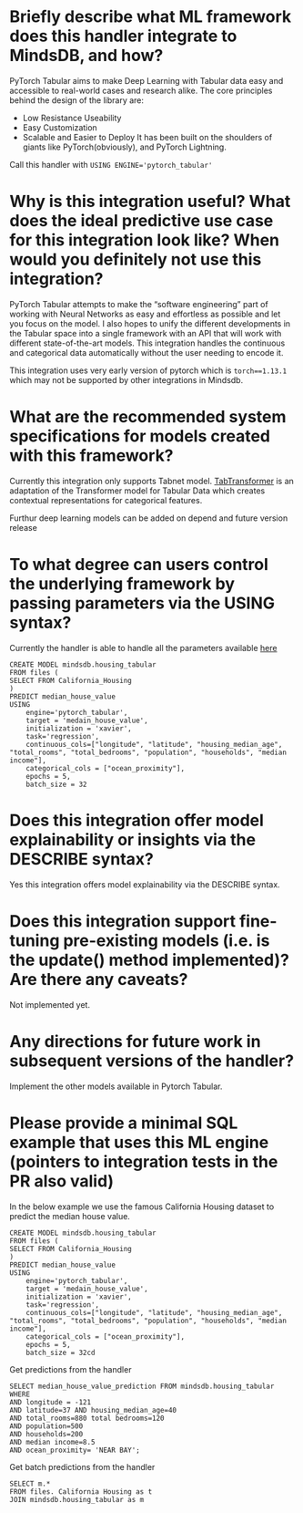 # Briefly describe what ML framework does this handler integrate to MindsDB, and how?
PyTorch Tabular aims to make Deep Learning with Tabular data easy and accessible to real-world cases and research alike. The core principles behind the design of the library are:

- Low Resistance Useability
- Easy Customization
- Scalable and Easier to Deploy
It has been built on the shoulders of giants like PyTorch(obviously), and PyTorch Lightning.

Call this handler with
`USING ENGINE='pytorch_tabular'` 

# Why is this integration useful? What does the ideal predictive use case for this integration look like? When would you definitely not use this integration?
PyTorch Tabular attempts to make the “software engineering” part of working with Neural Networks as easy and effortless as possible and let you focus on the model. I also hopes to unify 
the different developments in the Tabular space into a single framework with an API that will work with different state-of-the-art models. This integration handles the continuous and categorical
data automatically without the user needing to encode it. 

This integration uses very early version of pytorch which is `torch==1.13.1` which may not be supported by other integrations in Mindsdb.

# What are the recommended system specifications for models created with this framework?
Currently this integration only supports Tabnet model. [TabTransformer](https://arxiv.org/abs/1908.07442) is an adaptation of the Transformer 
model for Tabular Data which creates contextual representations for categorical features.

Furthur deep learning models can be added on depend and future version release

# To what degree can users control the underlying framework by passing parameters via the USING syntax?
Currently the handler is able to handle all the parameters available [here](https://pytorch-tabular.readthedocs.io/en/latest/#usage)

```
CREATE MODEL mindsdb.housing_tabular
FROM files (
SELECT FROM California_Housing
)
PREDICT median_house_value
USING
    engine='pytorch_tabular',
    target = 'medain_house_value',
    initialization = 'xavier',
    task='regression',
    continuous_cols=["longitude", "latitude", "housing_median_age", "total_rooms", "total_bedrooms", "population", "households", "median income"],
    categorical_cols = ["ocean_proximity"],
    epochs = 5,
    batch_size = 32
```

# Does this integration offer model explainability or insights via the DESCRIBE syntax?
Yes this integration offers model explainability via the DESCRIBE syntax. 

# Does this integration support fine-tuning pre-existing models (i.e. is the update() method implemented)? Are there any caveats?
Not implemented yet.

# Any directions for future work in subsequent versions of the handler?
Implement the other models available in Pytorch Tabular.

# Please provide a minimal SQL example that uses this ML engine (pointers to integration tests in the PR also valid)
In the below example we use the famous California Housing dataset to predict the median house value. 

```
CREATE MODEL mindsdb.housing_tabular
FROM files (
SELECT FROM California_Housing
)
PREDICT median_house_value
USING
    engine='pytorch_tabular',
    target = 'medain_house_value',
    initialization = 'xavier',
    task='regression',
    continuous_cols=["longitude", "latitude", "housing_median_age", "total_rooms", "total_bedrooms", "population", "households", "median income"],
    categorical_cols = ["ocean_proximity"],
    epochs = 5,
    batch_size = 32cd 
```

Get predictions from the handler
```
SELECT median_house_value_prediction FROM mindsdb.housing_tabular
WHERE
AND longitude = -121
AND latitude=37 AND housing_median_age=40
AND total_rooms=880 total bedrooms=120
AND population=500
AND households=200
AND median income=8.5
AND ocean_proximity= 'NEAR BAY';
```

Get batch predictions from the handler
```
SELECT m.*
FROM files. California Housing as t 
JOIN mindsdb.housing_tabular as m
```